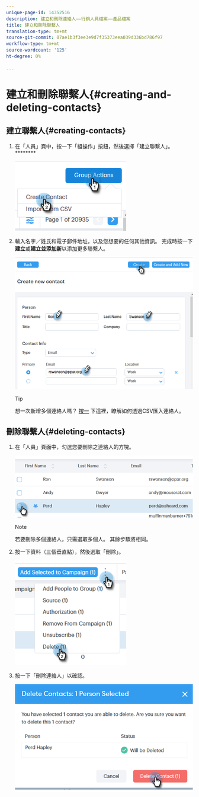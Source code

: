 ```yaml
---
unique-page-id: 14352516
description: 建立和刪除連絡人——行銷人員檔案——產品檔案
title: 建立和刪除聯繫人
translation-type: tm+mt
source-git-commit: 07ae1b3f3ee3e9d7f35373eea039d336bd786f97
workflow-type: tm+mt
source-wordcount: '125'
ht-degree: 0%

---
```



# 建立和刪除聯繫人{#creating-and-deleting-contacts}

## 建立聯繫人{#creating-contacts}

1. 在「人員」頁中，按一下「組操作」按鈕，然後選擇「建立聯繫人」。********

   ![](assets/one-2.png)

1. 輸入名字／姓氏和電子郵件地址，以及您想要的任何其他資訊。 完成時按一下&#x200B;**建立**&#x200B;或&#x200B;**建立並添加新**&#x200B;以添加更多聯繫人。

   ![](assets/two-2.png)

   >[!TIP]
   >
   >想一次新增多個連絡人嗎？ [按一](http://docs.marketo.com/x/VADb) 下這裡，瞭解如何透過CSV匯入連絡人。

## 刪除聯繫人{#deleting-contacts}

1. 在「人員」頁面中，勾選您要刪除之連絡人的方塊。

   ![](assets/three-2.png)

   >[!NOTE]
   >
   >若要刪除多個連絡人，只需選取多個人。 其餘步驟將相同。

1. 按一下資料（三個垂直點），然後選取「刪除」。

   ![](assets/four-2.png)

1. 按一下「刪除連絡人」以確認。

   ![](assets/five-2.png)
